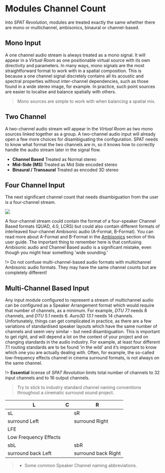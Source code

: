 # Modules Channel Count

Into _SPAT Revolution_, modules are treated exactly the same whether there are mono or multichannel, ambisonics, binaural or channel-based.

## Mono Input

A one channel audio stream is always treated as a mono signal. It will appear in a _Virtual Room_ as one positionable virtual source with its own directivity and parameters. In many ways, mono signals are the most straightforward format to work with in a spatial composition. This is because a one channel signal discretely contains all its acoustic and spectral properties without inter-channel dependencies, such as those found in a wide stereo image, for example. In practice, such point sources are easier to localise and balance spatially with others.

> Mono sources are simple to work with when balancing a spatial mix.

## Two Channel

A two-channel audio stream will appear in the _Virtual Room_ as two mono sources linked together as a group. A two-channel audio input will already open a few more choices for disambiguating the configuration. SPAT needs to know what format the two channels are in, so it knows how to correctly handle the audio stream later in the signal flow.

- **Channel Based**
    Treated as Normal stereo
- **Mid-Side (MS)**
    Treated as Mid Side encoded stereo
- **Binaural / Transaural**
    Treated as encoded 3D stereo

## Four Channel Input

The next significant channel count that needs disambiguation from the user is a four-channel stream.

![](https://media.githubusercontent.com/media/FLUX-SE/doc_images/main/SpatR/Setup/InputInspectorQuad.png)



A four-channel stream could contain the format of a four-speaker Channel Based formats (QUAD, 4.0, LCRS) but could also contain different formats of interleaved four-channel Ambisonic audio (A-Format, B-Format). You can read more about A-Format and B-Format in the [Ambisonics](Scene_based_streams.md) section of this user guide. The important thing to remember here is that confusing Ambisonic audio and Channel Based audio is a significant mistake, even though you might hear
something 'wide sounding.'


!> Do not confuse multi-channel-based audio formats with multichannel Ambisonic audio formats. They may have the same channel counts but are completely different!

## Multi-Channel Based Input

Any input module configured to represent a stream of multichannel audio can be configured as a Speaker Arrangement format which would require that number of channels, as a minimum. For example, _DTU 7.1_ needs 8 channels, and _DTU 5.1_ needs 6. _Auro3D 13.1_ needs 14 channels. Unfortunately, things can get complicated in practice, as there are a few variations of standardised speaker layouts which have the same number of channels and seem very similar - but need disambiguation. This is important to get right, and will depend a lot on the context of your project and on changing standards in the audio industry. For example, at least four different 7.1 routing standards are to be found 'in the wild' and it’s important to know which one you are actually dealing with. Often, for example, the so-called low-frequency effects channel in cinema surround formats, is not always on the same channel.

!> **Essential** license of _SPAT Revolution_ limits total number of channels to 32 input channels and to 16 output channels.

> Try to stick to industry standard channel naming conventions throughout a cinematic surround sound project.



L | C | R
---|---|---
sL | | sR
surround Left | | surround Right
  | LFE |
  | Low Frequency Effects |
sbL | | sbR
surround back Left | | surround back Right


> * Some common Speaker Channel naming abbreviations.
